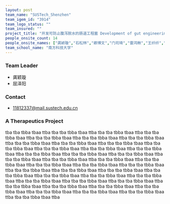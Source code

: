 ```yaml
---
layout: post
team_name: "SUSTech_Shenzhen"
team_igem_id: "3914"
team_logo_status: ""
team_insured: ""
project_title: "开发可防止腹泻脱水的肠道工程菌 Development of gut engineering bacteria to prevent diarrhea-related dehydration"
people_onsite_count: 14
people_onsite_names: ["龚颖璇","石松林","卿博文","门司琦","雷鸿楸","王纤纤","苏祺伦","屈泽阳","姚祺","王叶晗","虞立卿","江南飞","蔡佩静","刘佳怡"]
team_school_name: "南方科技大学"
---
```



### Team Leader
* 龚颖璇
* 屈泽阳

### Contact
* 11812337@mail.sustech.edu.cn

### A Therapeutics Project

tba tba tbba tbaa ttba tba tba tbba tbaa ttba tba tba tbba tbaa ttba tba tba tbba tbaa ttba tba tba tbba tbaa ttba tba tba tbba tbaa ttba tba tba tbba tbaa ttba tba tba tbba tbaa ttba tba tba tbba tbaa ttba tba tba tbba tbaa ttba tba tba tbba tbaa ttba tba tba tbba tbaa ttba tba tba tbba tbaa ttba tba tba tbba tbaa ttba tba tba tbba tbaa ttba tba tba tbba tbaa ttba tba tba tbba tbaa ttba tba tba tbba tbaa ttba tba tba tbba tbaa ttba tba tba tbba tbaa ttba tba tba tbba tbaa ttba tba tba tbba tbaa ttba tba tba tbba tbaa ttba tba tba tbba tbaa ttba tba tba tbba tbaa ttba tba tba tbba tbaa ttba tba tba tbba tbaa ttba tba tba tbba tbaa ttba tba tba tbba tbaa ttba tba tba tbba tbaa ttba tba tba tbba tbaa ttba tba tba tbba tbaa ttba tba tba tbba tbaa ttba tba tba tbba tbaa ttba tba tba tbba tbaa ttba tba tba tbba tbaa ttba tba tba tbba tbaa ttba tba tba tbba tbaa ttba tba tba tbba tbaa ttba tba tba tbba tbaa ttba tba tba tbba tbaa ttba tba tba tbba tbaa ttba 
